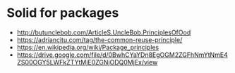 # Solid for packages

- http://butunclebob.com/ArticleS.UncleBob.PrinciplesOfOod
- https://adriancitu.com/tag/the-common-reuse-principle/
- https://en.wikipedia.org/wiki/Package_principles
- https://drive.google.com/file/d/0BwhCYaYDn8EgOGM2ZGFhNmYtNmE4ZS00OGY5LWFkZTYtMjE0ZGNjODQ0MjEx/view
